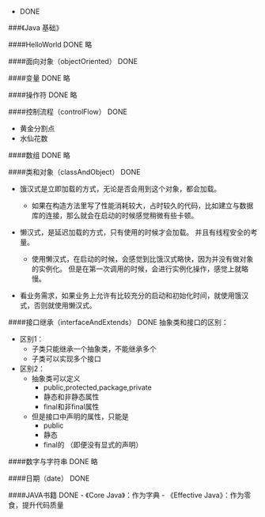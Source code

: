 * DONE

###《Java 基础》

####HelloWorld  DONE
略

####面向对象（objectOriented）    DONE

####变量  DONE
略

####操作符 DONE
略

####控制流程（controlFlow）   DONE
- 黄金分割点
- 水仙花数

####数组  DONE
略

####类和对象（classAndObject）    DONE
- 饿汉式是立即加载的方式，无论是否会用到这个对象，都会加载。
    * 如果在构造方法里写了性能消耗较大，占时较久的代码，比如建立与数据库的连接，那么就会在启动的时候感觉稍微有些卡顿。

- 懒汉式，是延迟加载的方式，只有使用的时候才会加载。 并且有线程安全的考量。
    * 使用懒汉式，在启动的时候，会感觉到比饿汉式略快，因为并没有做对象的实例化。 但是在第一次调用的时候，会进行实例化操作，感觉上就略慢。

- 看业务需求，如果业务上允许有比较充分的启动和初始化时间，就使用饿汉式，否则就使用懒汉式。

####接口继承（interfaceAndExtends）   DONE
抽象类和接口的区别：
- 区别1：
    * 子类只能继承一个抽象类，不能继承多个
    * 子类可以实现多个接口
- 区别2：
    * 抽象类可以定义
        * public,protected,package,private
        * 静态和非静态属性
        * final和非final属性
    * 但是接口中声明的属性，只能是
        * public
        * 静态
        * final的
    （即便没有显式的声明）

####数字与字符串  DONE
略

####日期（date）    DONE

####JAVA书籍  DONE
    - 《Core Java》：作为字典
    - 《Effective Java》：作为零食，提升代码质量

